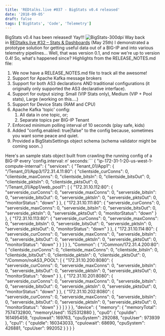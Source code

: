 ```yaml
---
title: 'REDtalks.live #037 - BigStats v0.4 released'
date: '2018-09-05'
draft: false
tags: ['BigStats', 'Code', 'Telemetry']
---
```


BigStats v0.4 has been released! Yay!!! ![BigStats-300dpi](https://redtalkslive.files.wordpress.com/2018/09/bigstats-300dpi.png) Way back in [REDtalks.live #32 – Stats & Dashboards](http://redtalks.live/2018/05/25/redtalks-live-32-stats-dashboards/) (May 25th) I demonstrated a prototype solution for getting useful data out of a BIG-IP and into various telemetry pipelines... Well, that was version 0.1, and now we're up to version 0.4! So, what's happened since? Highlights from the RELEASE\_NOTES.md file:

1.  We now have a RELEASE\_NOTES.md file to track all the awesome!
2.  Support for Apache Kafka message brokers
3.  Support for both AS3 declarations AND traditional configurations (it originally only supported the AS3 declarative interface).
4.  Support for output sizing: Small (VIP Stats only), Medium (VIP + Pool stats), Large (working on this....)
5.  Support for Device Stats (RAM and CPU)
6.  Apache Kafka 'topic' config:
    1.  All data in one topic, or;
    2.  Separate topics per BIG-IP Tenant
7.  Enforced minimum polling interval of 10 seconds (play safe, kids)
8.  Added "config.enabled: true|false" to the config because, sometimes you want some peace and quiet.
9.  Provided a BigStatsSettings object schema (schema validator might be coming soon..)

Here's an sample stats object built from crawling the running config of a BIG-IP every 'config.interval: _n_' seconds:```
{
        "ip-172-31-1-20-us-west-1-compute-internal": {
                "services": {
                        "Tenant\_01/App1": {
                                "/Tenant\_01/App3/172.31.4.11:80": {
                                        "clientside\_curConns": 0,
                                        "clientside\_maxConns": 0,
                                        "clientside\_bitsIn": 0,
                                        "clientside\_bitsOut": 0,
                                        "clientside\_pktsIn": 0,
                                        "clientside\_pktsOut": 0,
                                        "/Tenant\_01/App1/web\_pool1": \[
                                                {
                                                        "172.31.10.112:80": {
                                                                "serverside\_curConns": 0,
                                                                "serverside\_maxConns": 0,
                                                                "serverside\_bitsIn": 0,
                                                                "serverside\_bitsOut": 0,
                                                                "serverside\_pktsIn": 0,
                                                                "serverside\_pktsOut": 0,
                                                                "monitorStatus": "down"
                                                        }
                                                },
                                                {
                                                        "172.31.10.111:80": {
                                                                "serverside\_curConns": 0,
                                                                "serverside\_maxConns": 0,
                                                                "serverside\_bitsIn": 0,
                                                                "serverside\_bitsOut": 0,
                                                                "serverside\_pktsIn": 0,
                                                                "serverside\_pktsOut": 0,
                                                                "monitorStatus": "down"
                                                        }
                                                },
                                                {
                                                        "172.31.10.113:80": {
                                                                "serverside\_curConns": 0,
                                                                "serverside\_maxConns": 0,
                                                                "serverside\_bitsIn": 0,
                                                                "serverside\_bitsOut": 0,
                                                                "serverside\_pktsIn": 0,
                                                                "serverside\_pktsOut": 0,
                                                                "monitorStatus": "down"
                                                        }
                                                },
                                                {
                                                        "172.31.10.114:80": {
                                                                "serverside\_curConns": 0,
                                                                "serverside\_maxConns": 0,
                                                                "serverside\_bitsIn": 0,
                                                                "serverside\_bitsOut": 0,
                                                                "serverside\_pktsIn": 0,
                                                                "serverside\_pktsOut": 0,
                                                                "monitorStatus": "down"
                                                        }
                                                }
                                        \]
                                }
                        },
                        "Common": {
                                "/Common/172.31.4.200:80": {
                                        "clientside\_curConns": 0,
                                        "clientside\_maxConns": 0,
                                        "clientside\_bitsIn": 0,
                                        "clientside\_bitsOut": 0,
                                        "clientside\_pktsIn": 0,
                                        "clientside\_pktsOut": 0,
                                        "/Common/noAS3\_POOL": \[
                                                {
                                                        "172.31.10.200:8080": {
                                                                "serverside\_curConns": 0,
                                                                "serverside\_maxConns": 0,
                                                                "serverside\_bitsIn": 0,
                                                                "serverside\_bitsOut": 0,
                                                                "serverside\_pktsIn": 0,
                                                                "serverside\_pktsOut": 0,
                                                                "monitorStatus": "down"
                                                        }
                                                },
                                                {
                                                        "172.31.10.201:8080": {
                                                                "serverside\_curConns": 0,
                                                                "serverside\_maxConns": 0,
                                                                "serverside\_bitsIn": 0,
                                                                "serverside\_bitsOut": 0,
                                                                "serverside\_pktsIn": 0,
                                                                "serverside\_pktsOut": 0,
                                                                "monitorStatus": "down"
                                                        }
                                                },
                                                {
                                                        "172.31.10.202:8080": {
                                                                "serverside\_curConns": 0,
                                                                "serverside\_maxConns": 0,
                                                                "serverside\_bitsIn": 0,
                                                                "serverside\_bitsOut": 0,
                                                                "serverside\_pktsIn": 0,
                                                                "serverside\_pktsOut": 0,
                                                                "monitorStatus": "down"
                                                        }
                                                }
                                        \]
                                }
                        }
                },
                "device": {
                        "memory": {
                                "memoryTotal": 7574732800,
                                "memoryUsed": 1525312880
                        },
                        "cpu0": {
                                "cpuIdle": 161495459,
                                "cpuIowait": 169763,
                                "cpuSystem": 292088,
                                "cpuUser": 973939
                        },
                        "cpu1": {
                                "cpuIdle": 160343033,
                                "cpuIowait": 68690,
                                "cpuSystem": 426881,
                                "cpuUser": 992052
                        }
                }
        }
}
```Here's the code/docs: [https://github.com/npearce/BigStats](https://github.com/npearce/BigStats) In addition to all this awesome, I've also shared my lab environment setup details! So, if you want to build a Graphite/Grafana demo like in episode #32, or maybe you want to test against a single node Kafka Broker but don't know how to do this, well, look no further. Here are all my lab setup instructions: [https://gist.github.com/npearce/](https://gist.github.com/npearce/) Thanks for listening!